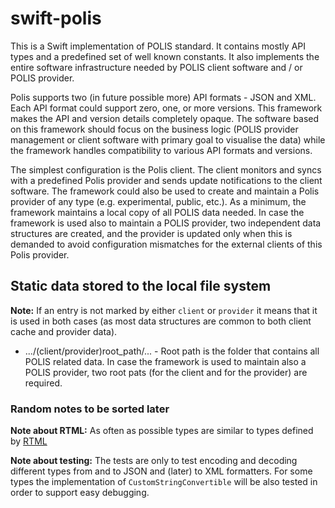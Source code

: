 # swift-polis

This is a Swift implementation of POLIS standard. It contains mostly API types and a predefined set of well known constants. It also implements the entire software infrastructure needed by POLIS client software and / or POLIS provider.

Polis supports two (in future possible more) API formats - JSON and XML. Each API format could support zero, one, or more versions. This framework makes the API and version  details completely opaque. The software based on this framework should focus on the business logic (POLIS provider management or client software with primary goal to visualise the data) while the framework handles compatibility to various API formats and versions.

The simplest configuration is the Polis client. The client monitors and syncs with a predefined Polis provider and sends update notifications to the client software. The framework could also be used to create and maintain a Polis provider of any type (e.g. experimental, public, etc.). As a minimum, the framework maintains a local copy of all POLIS data needed. In case the framework is used also to maintain a POLIS provider, two independent data structures are created, and the provider is updated only when this is demanded to avoid configuration mismatches for the external clients of this Polis provider.

## Static data stored to the local file system

**Note:** If an entry is not marked by either `client` or `provider` it means that it is used in both cases (as most data structures are common to both client cache and provider data).

- .../(client/provider)root_path/... - Root path is the folder that contains all POLIS related data. In case the framework is used to maintain also a POLIS provider, two root pats (for the client and for the provider) are required.



### Random notes to be sorted later
**Note about RTML:** As often as possible types are similar to types defined by [RTML](http://www.astro.physik.uni-goettingen.de/~hessman/misc/RTML-3.2b.xsd)

**Note about testing:** The tests are only to test encoding and decoding different types from and to JSON and (later) to XML formatters.  For some types the implementation of `CustomStringConvertible` will be also tested in order to support easy debugging.
